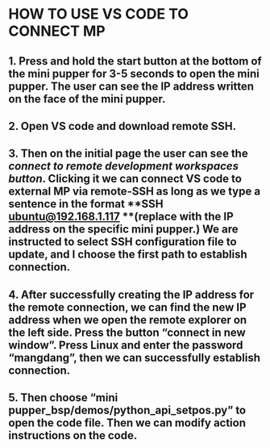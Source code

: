 # HOW TO USE VS CODE TO CONNECT MP

## 1. Press and hold the start button at the bottom of the mini pupper for 3-5 seconds to open the mini pupper. The user can see the IP address written on the face of the mini pupper.
## 2. Open VS code and download remote SSH.
## 3. Then on the initial page the user can see the *connect to remote development workspaces button*. Clicking it we can connect VS code to external MP via remote-SSH as long as we type a sentence in the format **SSH ubuntu@192.168.1.117 **(replace with the IP address on the specific mini pupper.) We are instructed to select SSH configuration file to update, and I choose the first path to establish connection.
## 4. After successfully creating the IP address for the remote connection, we can find the new IP address when we open the remote explorer on the left side. Press the button “connect in new window”. Press Linux and enter the password “mangdang”, then we can successfully establish connection.
## 5. Then choose “mini pupper_bsp/demos/python_api_setpos.py” to open the code file. Then we can modify action instructions on the code.
